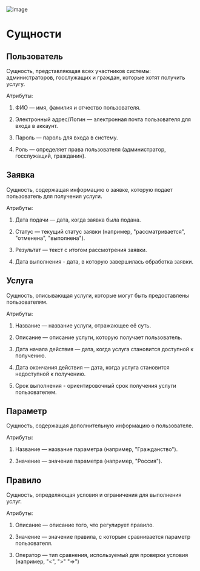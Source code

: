 ![image](https://github.com/user-attachments/assets/768b6618-54bd-4e58-b3c5-de9e015c2895)





# Сущности
  ## Пользователь
  
  Сущность, представляющая всех участников системы: администраторов, госслужащих и граждан, которые хотят получить услугу.
  
  Атрибуты:
  
  1) ФИО — имя, фамилия и отчество пользователя.
  
  2) Электронный адрес/Логин — электронная почта пользователя для входа в аккаунт.
  
  3) Пароль — пароль для входа в систему.
  
  4) Роль — определяет права пользователя (администратор, госслужащий, гражданин).
  

  ## Заявка
  
  Сущность, содержащая информацию о заявке, которую подает пользователь для получения услуги.
  
  Атрибуты:
  
  1) Дата подачи — дата, когда заявка была подана.
  
  2) Статус — текущий статус заявки (например, "рассматривается", "отменена", "выполнена").
  
  3) Результат — текст с итогом рассмотрения заявки.

  4) Дата выполнения - дата, в которую завершилась обработка заявки.

  ## Услуга
  
  Сущность, описывающая услуги, которые могут быть предоставлены пользователям.
  
  Атрибуты:
  
  1) Название — название услуги, отражающее её суть.
  
  2) Описание — описание услуги, которую получает пользователь.
  
  3) Дата начала действия — дата, когда услуга становится доступной к получению.
  
  4) Дата окончания действия — дата, когда услуга становится недоступной к получению.

  5) Срок выполнения - ориентировочный срок получения услуги пользователем.

  ## Параметр 
  
  Сущность, содержащая дополнительную информацию о пользователе.
  
  Атрибуты:
  
  1) Название — название параметра (например, "Гражданство").
  
  2) Значение — значение параметра (например, "Россия").

  ## Правило
  
  Сущность, определяющая условия и ограничения для выполнения услуг.
  
  Атрибуты:
  
  1) Описание — описание того, что регулирует правило.
  
  2) Значение — значение правила, с которым сравнивается параметр пользователя.
  
  3) Оператор — тип сравнения, используемый для проверки условия (например, "<", ">" "=>")
